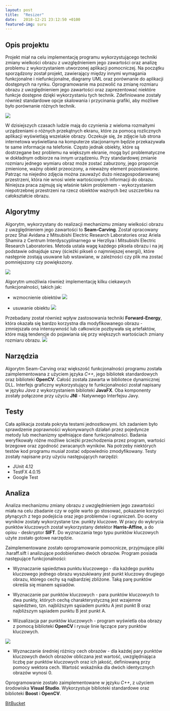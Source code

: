 ```yaml
---
layout: post
title:  "Resizer"
date:   2018-12-21 23:12:50 +0100
featured-img: suru
---
```

## Opis projektu
Projekt miał na celu implementację programu wykorzystującego techniki zmiany wielkości obrazu z uwzględnieniem jego zawartości oraz analizę problemu z wykorzystaniem utworzonej aplikacji pomocniczej. Na początku sporządzony został projekt, zawierający między innymi wymagania funkcjonalne i niefunkcjonalne, diagramy UML oraz porównanie do aplikacji dostępnych na rynku. Oprogramowanie ma pozwolić na zmianę rozmiaru obrazu z uwzględnieniem jego zawartości oraz zaprezentować niektóre funkcje dostępne dzięki wykorzystaniu tych technik. Zdefiniowane zostały również standardowe opcje skalowania i przycinania grafiki, aby możliwe było porównanie różnych technik. 

![](https://raw.githubusercontent.com/jacekbla/jacekbla.github.io/master/assets/img/posts/content/resizer/gui.jpg)

W dzisiejszych czasach ludzie mają do czynienia z wieloma rozmaitymi urządzeniami o różnych przekątnych ekranu, które za pomocą rozlicznych aplikacji wyświetlają wszelakie obrazy. 
Oczekuje się, że zdjęcie lub strona internetowa wyświetlana na komputerze stacjonarnym będzie przekazywała te same informacje na telefonie. Często jednak obiekty, które są dostrzegane bez problemu na większym ekranie, mogą być problematyczne w dokładnym odbiorze na innym urządzeniu. Przy standardowej zmianie rozmiaru jednego wymiaru obraz może zostać zaburzony, jego proporcje zmienione, ważny obiekt przeoczony, a nieważny element pozostawione. Patrząc na niejedno zdjęcia można zauważyć dużo niezagospodarowanej przestrzeni, która nie wnosi wiele wartościowych informacji do obrazu.
Niniejsza praca zajmuję się właśnie takim problemem - wykorzystaniem niepotrzebnej przestrzeni na rzecz obiektów ważnych bez uszczerbku na całokształcie obrazu.

## Algorytmy
Algorytm, wykorzystany do realizacji mechanizmu zmiany wielkości obrazu z uwzględnieniem jego zawartości to **Seam-Carving**. Został opracowany przez Shai Avidana z Mitsubishi Electric Research Laboratories oraz Ariela Shamira z Centrum Interdyscyplinarnego w Herzliya i Mitsubishi Electric Research Laboratories.
Metoda ustala wagę każdego piksela obrazu i na jej podstawie odnajduje szwy (ścieżki pikseli o najmniejszej energii), które następnie zostają usuwane lub wstawiane, w zależności czy plik ma zostać pomniejszony czy powiększony. 

![](https://raw.githubusercontent.com/jacekbla/jacekbla.github.io/master/assets/img/posts/content/resizer/comparasion.jpg)

Algorytm umożliwia również implementację kilku ciekawych funkcjonalności, takich jak:

- wzmocnienie obiektów 
![](https://raw.githubusercontent.com/jacekbla/jacekbla.github.io/master/assets/img/posts/content/resizer/amplify.jpg)

- usuwanie obiektu
![](https://raw.githubusercontent.com/jacekbla/jacekbla.github.io/master/assets/img/posts/content/resizer/delete.jpg)

Przebadany został również wpływ zastosowania techniki **Forward-Energy**, która okazała się bardzo korzystna dla modyfikowanego obrazu - zmniejszała ona intensywność lub całkowicie pozbywała się artefaktów, które mają tendencje do pojawiania się przy większych wartościach zmiany rozmiaru obrazu.
![](https://raw.githubusercontent.com/jacekbla/jacekbla.github.io/master/assets/img/posts/content/resizer/forward_energy.jpg)


## Narzędzia
Algorytm Seam-Carving oraz większość funkcjonalności programu została zaimplementowana z użyciem języka *C++*, jego bibliotek standardowych oraz biblioteki **OpenCV**. Całość została zawarta w bibliotece dynamicznej DLL. Interfejs graficzny wykorzystujący te funkcjonalności został napisany w języku *Java* z wykorzystaniem biblioteki **JavaFX**. Oba komponenty zostały połączone przy użyciu **JNI** - Natywnego Interfejsu Javy.

## Testy
Cała aplikacja została pokryta testami jednostkowymi. Ich zadaniem było sprawdzenie poprawności wykonywanych działań przez pojedyncze metody lub mechanizmy spełniające dane funkcjonalności. Badania weryfikowały różne możliwe ́scieżki przechodzenia przez program, wartości brzegowe oraz zgodność zwracanych wyników. Na potrzeby niektórych testów kod programu musiał zostać odpowiednio zmodyfikowany. Testy zostały napisane przy użyciu następujących narzędzi:

- JUnit 4.12
- TestFX 4.0.15
- Google Test

## Analiza
Analiza mechanizmu zmiany obrazu z uwzględnieniem jego zawartości miała na celu zbadanie czy w ogóle warto go stosować, pokazanie korzyści płynących z tego podejścia oraz jego problemów i ograniczeń. Do oceny wyników zostały wykorzystane tzw. punkty kluczowe.
W pracy do wykrycia punktów kluczowych został wykorzystany detektor **Harris-Affine**, a do opisu - deskryptor **SIFT**. Do wyznaczania tego typu punktów kluczowych użyte zostało gotowe narzędzie.

Zaimplementowane zostało oprogramowanie pomocnicze, przyjmujące pliki .haraff.sift i analizujące podobieństwo dwóch obrazów. Program posiada następujące funkcjonalności:

- Wyznaczanie sąsiedztwa punktu kluczowego - dla każdego punktu kluczowego jednego obrazu wyszukiwany jest punkt kluczowy drugiego obrazu, którego cechy są najbardziej zbliżone. Taką parę punktów określa się mianem sąsiadów.
    
- Wyznaczanie par punktów kluczowych - para punktów kluczowych to dwa punkty, których cechą charakterystyczną jest wzajemne sąsiedztwo, tzn. najbliższym sąsiadem punktu A jest punkt B oraz najbliższym sąsiadem punktu B jest punkt A. 

- Wizualizacja par punktów kluczowych - program wyświetla oba obrazy z pomocą biblioteki **OpenCV** i rysuje linie łączące pary punktów kluczowych.
    
![](https://raw.githubusercontent.com/jacekbla/jacekbla.github.io/master/assets/img/posts/content/resizer/key_points.jpg)
    
- Wyznaczanie średniej różnicy cech obrazów - dla każdej pary punktów kluczowych dwóch obrazów obliczana jest wartość, uwzględniająca liczbę par punktów kluczowych oraz ich jakość, definiowaną przy pomocy wektora cech. Wartość wskaźnika dla dwóch identycznych obrazów wynosi 0.

Oprogramowanie zostało zaimplementowane w języku *C++*, z użyciem środowiska **Visual Studio**. Wykorzystuje biblioteki standardowe oraz biblioteki **Boost** i **OpenCV**.  

[BitBucket](https://bitbucket.org/jacekbla/resizer)

